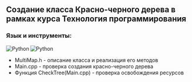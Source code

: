 ## Создание класса Красно-черного дерева в рамках курса Технология программирования
### Язык и инструменты:
[<img align="left" alt="Python" src="https://img.icons8.com/ios-filled/50/000000/c-plus-plus-logo.png" />](https://www.python.org/)
[<img align="left" alt="Python" src="https://img.icons8.com/ios-filled/50/000000/qt.png" />](https://doc.qt.io/qt-6/qthelp-framework.html) 
<br />



- MultiMap.h - описание класса и реализация его методов
- Main.cpp - проверка создания красно-черного дерева
- Функция CheckTree(Main.cpp) - проверка освобождения ресурсов

